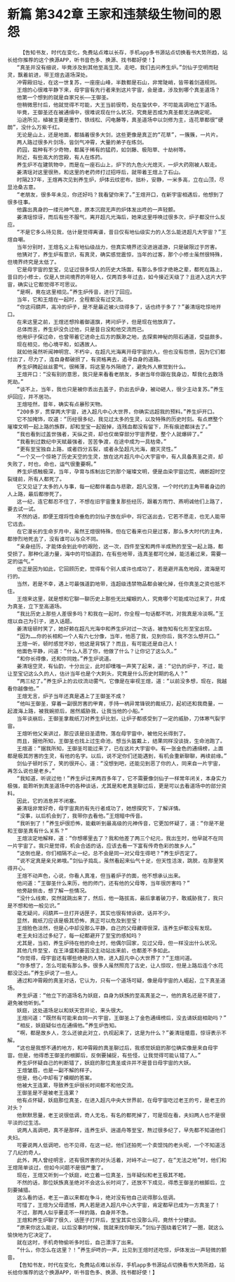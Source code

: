 # 新篇 第342章 王家和违禁级生物间的恩怨
        【告知书友，时代在变化，免费站点难以长存，手机app多书源站点切换看书大势所趋，站长给你推荐的这个换源APP，听书音色多、换源、找书都好使！】
       “真圣并没有细说，毕竟涉及到其他至高生灵。走吧，我们去问养生炉。”剑仙子空明而轻灵，飘着前进，带王煊去道场深处。
       冲霄殿旧址，在这一世复苏，一座座山峰，半数都是石山，非常陡峭，皆带着剑道规则。
       王煊的心很难平静下来，母宇宙有先行者来到这片宇宙，会是谁，涉及到哪个真圣道场？
       他第一个想到的就是自家兄长——王御圣。
       但稍微思忖后，他就觉得不可能，大王当前很苟，处在蛰伏中，不可能高调地立下道场。
       毕竟，王御圣还在被通缉中，很难说现在什么状况，究竟是否成为真圣都无法确定呢。
       沿途所见，植被主要是墨竹、铁线松、闪电藤等，真圣道场中以剑修为主，连花草都很“硬朗”，没什么万紫千红。
       无论是山上，还是地面，都插着很多大剑，这些更像是真正的“花草”，一簇簇，一片片。
       两人路过很多片剑场，皆剑气冲霄，大量的弟子在练剑。
       药园，栽种有不少奇物，都属于稀有的猛药，如剑藤、极阳草、十劫树等。
       附近，有些高大的宫殿，有人在炼药。
       养生炉不在建筑物中，而是在一座石山上，炉下的九色火光熄灭，一炉大药刚被人取走。
       姜清瑶对这里很熟，和这里的老药师打过招呼后，就带着王煊上了石山。
       时隔237年，王煊再次见到养生炉，炉体云纹密布，拙朴，安静，一米多高，立在山顶，尽显沧桑古意。
       “老朋友，很多年未见，你还好吗？我看望你来了。”王煊开口，在新宇宙相遇后，他想到了很多往事。
       他露出真身的一缕元神气息，原本沉寂无声的炉体发出咚的一声轻颤。
       姜清瑶惊讶，而后有些不服气，离开超凡光海后，她来这里呼唤过很多次，炉子都没什么反应。
       “不是它多么待见我，估计是觉得离谱，昔日仅有地仙级实力的人怎么能进超凡大宇宙？”王煊自嘲。
       当年分别时，王煊名义上有地仙级战力，但真实境界还没进逍遥游，只是破限过于厉害。
       他猜对了，养生炉有意识，有真灵，确实感觉震惊，当年的过客，那个小修士虽然很特殊，但境界终究是太低了。
       它是母宇宙的至宝，见证过很多惊人的历史大场面，有那么多惊才绝艳之辈，都死在路上，昔日的小修士，仅是人世间境界的年轻人，仅两百多年过去，如今接近天级了？且进入这片大宇宙，确实让它都觉得不可思议。
       “是啊，竟在这里相见。”养生炉传音，进行了回应。
       当年，它和王煊在一起时，全程都没有过交流。
       “你这闷葫芦，高冷的炉子，是不是最近被火烧得多了，话也终于多了？”姜清瑶吃惊地开口。
       在来这里之前，王煊还想拎着御道旗，拷问炉子，但是现在他放弃了。
       总体而言，养生炉没负过他，只是昔日没和他交流而已。
       他用炉子保过命，也曾带着它进命土后方的飘渺之地，去探索神秘的陨石通道，受益颇多。
       现在相见，他心境平和，如遇故人。
       就如他虽然听闻神明宫、不朽伞，在超凡光海离开母宇宙的人，但也没有怨愤，因为它们都付出了，尽力了，连自身都破损了，有资格离去，追寻自身的道路。
       养生炉腾起丝丝雾气，很稀薄，将这里与外隔绝了，避免外人察觉到什么。
       王煊开口：“没有别的意思，我只是来看看老朋友，多谢当年你跟在我身边，帮我化去数场死劫。”
       “谈不上，当年，我也只是被你丢出去盖子，扔出去炉身，被动砸人，很少主动复苏。”养生炉回应，并不居功。
       王煊哑然，昔年，确实有点暴殄天物。
       “200多岁，贯穿两大宇宙，进入超凡中心大世界，你确实远超我的预料。”养生炉开口。
       它不加掩饰，叹道：“历经很多纪，我见过太多的生灵，以及特殊的历史时刻。有点燃整个璀璨文明一起上路的族群，却和至宝一起毁掉，连残血都没有留下，所有痕迹都抹去了。”
       “我也看到过盖世强者，天纵之资，却也仅凿穿部分宇宙界壁，整个人就爆碎了。”
       “我看到过数纪中天赋最强者，苦苦争渡，在途中成为一具枯骨。”
       “更有至宝独自上路，或者四分五裂，或者永坠超凡光海，磨灭灵性。”
       “一个又一个惊艳了历史天空的生灵，放在这片超凡中心大宇宙中，有人具备真圣之资，却失败了，时也，命也，运气很重要啊。”
       养生炉感触极深，当年，孕育与炼制出它的那个璀璨文明，便是血染宇宙边荒，魂断超时空裂缝前，所有人都死了。
       它又见证了太多的人与事，每一纪都伴着血与悲歌，超凡没落，一个时代的主角带着身边的人上路，最后都惨死了。
       这一纪，连它都忍不住了，不想在旧宇宙重复那些经历，跟着方雨竹、燕明诚他们上路了，要去试一试。
       不然的话，即便王煊将性命垂危的剑仙子放在炉中，将它送出去，它若不愿走，也无人能带它远去。
       在它漫长的生命岁月中，虽然王煊很特殊，但在它看来也只是过客，那么多大时代的主角，都惨烈地死去了，没有谁可以与众不同。
       “亲身经历，才能体会到此中的艰险，这一次，四件至宝和两件半成熟的至宝一起上路，都受损了。那种化道力量，海中的可怕道韵，在有些地带，连真圣都可化掉，能活着过来，需要一定的运气。”
       也正是因为如此，它回顾历史，觉得有个别人或许也成功了，若是避开高危地段，渡海是可行的。
       当然，若是不幸，遇上可最强道韵地带，连超级违禁物品都会被化掉，任你真圣之资也抵不住。
       王煊来这里，就是想和它聊一聊历史上那些无比耀眼的人，究竟哪个可能成功过来了，并成为真圣，立下至高道场。
       “我比历史上那些人差很多吗？和我在一起时，你全程一句话都不吭，对我真是冷淡啊。”王煊以自己为引子，进入话题。
       姜清瑶顿时笑了，她好赖在超凡光海中和养生炉对过一次话，被告知有化形至宝出现。
       “因为……你的长相和一个人有六七分像，当年，他恶了我，见到你后，我不怎么想开口。”
       王煊一听，顿时感觉不妙，他这是背锅了？而且，有可能还是自己人！
       他面色平静，问道：“什么人恶了你，他做了什么？让你记了这么久。”
       “和你长得像，还和你同姓。”养生炉说道。
       姜清瑶空灵，有仙韵，十分出尘，此时却噗嗤一声笑了起来，道：“记仇的炉子，不过，能让至宝记这么久的人，估计当年也是个大刺头，究竟是什么历史时期的名人？”
       “两三纪了。”养生炉上的云纹流动雾气，它像是在审视王煊，道：“以前没多想，现在，我越看你越像他。”
       王煊无言，炉子当年还真是遇上了王御圣不成？
       “他叫王御圣，穿着一副很厉害的甲胄，手持一柄异常锋锐的裁纸刀，起初还和我商量，一起渡海上路，被我婉拒后，居然威胁我，让我当他的小船。”
       当年谈崩后，王御圣拿裁纸刀对养生炉比划，让炉子都感受到了一定的威胁，刀体寒气裂宇宙。
       王煊听他父亲讲过，那应该是旧圣遗物，落在母宇宙中，被他兄长得到了。
       而且，据他所知，王御圣也找上过生命池，想当头盔戴上，结果同样没谈拢，生命池跑了。
       王煊道：“据我所知，王御圣可能过来了，已在这片大宇宙中。有一张金色的通缉榜，上面都是极其厉害的生灵，有他的名字。以后，说不定你们还能遇到，有机会重新聊聊，再续前缘。”
       剑仙子顿时乐了，笑的很开心，道：“没想到吧，还能见到恶了你的人，同来自一片宇宙，再怎么说也是老乡。”
       “我知道，听说过他！”养生炉过来两百多年了，它不需要像剑仙子一样常年闭关，本身实力极强，能聆听到真圣道场中的各种谈话，尤其是和老真圣聊过后，更是可以去看道场中的部分资料。
       因此，它的消息并不闭塞。
       姜清瑶非常好奇，母宇宙真的有先行者成功了，她想探究下，了解详情。
       “没事，以后机会到了，我带你去看他。”王煊暗中传音。
       “我听到了！”养生炉很恐怖，能截听到最高级的元神传音，它更加怀疑了，道：“你是不是和王御圣真有什么关系？”
       王煊淡定地解释，道：“你想哪里去了？我和他差了两三个纪元，我出生时，他早就不在同一片宇宙了。我只是觉得，机会合适的话，应该去看一下富有传奇色彩的故乡人。”
       “这倒也是，你们相隔不止一纪，总不会是同一对父母生得吧？”养生炉否定了。
       “说不定真是亲兄弟哦。”剑仙子捣乱，虽然看起来仙气十足，但天性活泼，跳脱，在那里笑得开心。
       王煊不动声色，心说，你看人真准，但当着炉子的面，他不想承认出来。
       他问道：“王御圣什么来历，他的师门，还有他的父母等，当年很厉害吗？”
       他旁敲侧击，想了解一些情况。
       “没什么线索，突然就跳出来了，然后，他一路拔高，最后拿着破刀子，敢威胁我了，我只是不想和他一般见识。”
       毫无疑问，闷葫芦一旦打开话匣子，其实也很有倾诉欲，话并不少。
       显然，裁纸刀应该是极其恐怖，真正可以危及到至宝！
       王煊脸色淡然，但是心中却没那么平静，自己的父母藏得很深，连养生炉都没有发现。
       老王夫妇活过多纪了，每一纪都避开了至宝的感知吗？
       尤其是，当初，养生炉待在他的命土时，他偶尔回家，见过父母，但一样没出什么状况。
       其他几件至宝，在王泽盛和姜芸没主动站出来前，也都差不多如此。
       “你觉得，母宇宙还有哪些绝艳的人物，进入超凡中心大世界了？”王煊问道。
       “你多想了，怎么可能有那么多。很多人虽然照亮了古史，让人惊叹，但是上路后连个水花都没泛出。”养生炉说了一些人。
       通过和冲霄殿的真圣对话，它认为，只有一个道场可疑，像是母宇宙的人崛起，立下真圣道场。
       养生炉道：“他立下的道场名为妖庭，自身为妖族的至高真圣之一，他的真名还是不提了，避免被他听到。”
       妖庭，这处道场足以和妖天宫并论，来头很大。
       王煊问道：“既然有可能来自同一片宇宙，王御圣上了金色通缉榜后，没去请妖庭相助吗？”
       “相反，妖庭疑似也在通缉他。”养生炉告知。
       “啊，都是故乡人，怎么还彼此对立，仇视起来了，这是为什么？”姜清瑶蹙眉，惊讶表示不解。
       “这也是我想不通的地方，和冲霄殿的真圣聊过后，我感觉妖庭的那位确实像是来自母宇宙。但是，他得悉王御圣的根脚后，反倒要捕捉，有些怪，让我觉得可能认错了人。”
       养生炉怀疑自己的判断错了，妖庭的那位真圣或许并不是昔日母宇宙的大妖。
       王煊皱眉，也是一副不解的样子。
       但是，他心中却有了模糊的答案。
       他被大王连累，导致养生炉很长时间都不和他交流。
       王御圣是不是被老王连累？
       他有点怀疑，妖庭那位真圣，在进入超凡中央大世界前，在母宇宙吃过老王的亏，是老王的对头？
       他默默思量，老王说很低调，奇人无名，有名的都死掉了，可是现在看，夫妇两人也不是很平淡的过生活。
       说两人高调吧，真不是那样，连养生炉、逍遥舟等至宝，熬过很多纪了，早先都不知道他们夫妇。
       可要说两人低调吧，也不见得，在这一纪，他们还拍死一个卖馄饨的老头呢，一个不知道活了几纪的奇人。
       此外，两人曾经明言，还有很厉害的对头活着，对峙不止一纪了，在“无法之地”时，他们和王煊简单谈过，但如今问题不是很严重了。
       现在，王煊又听到一个妖庭，屹立着一位真圣，当年疑似和老王极其不睦。
       不然的话，那位妖族真圣绝对不会这么长时间了，还放不下成见，得悉王御圣的根脚后，立刻要捕猎。
       这么看的话，老王一直以来都在争斗，绝对没有他自己说得那么低调。
       可惜了，王煊为父母遗憾，两人若是进入超凡中心大宇宙，肯定都早已成为一方真圣了！
       不过，那两人似乎要走不一样的路，自身并不急。
       王煊和养生炉聊了很久，话匣子打开后，至宝其实也没那么闷，竟然十分健谈。
       “原来你这么能说，以后没事的时候，我就来找你聊天。”剑仙子围绕着它转了一圈，就这么愉快地为它决定了。
       就在这时，手机奇物偷听多时后，自己漂浮了出来。
       “什么，你怎么在这里？！”养生炉咚的一声，比见到王煊时还吃惊，炉体发出一声轻微的颤音。
       【告知书友，时代在变化，免费站点难以长存，手机app多书源站点切换看书大势所趋，站长给你推荐的这个换源APP，听书音色多、换源、找书都好使！】
